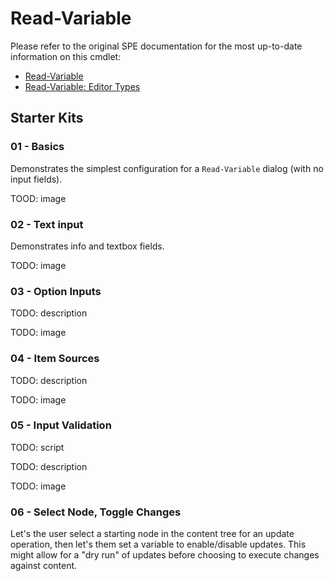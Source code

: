 # Read-Variable

Please refer to the original SPE documentation for the most up-to-date information on this cmdlet:

* [Read-Variable](https://doc.sitecorepowershell.com/appendix/common/read-variable)
* [Read-Variable: Editor Types](https://doc.sitecorepowershell.com/interfaces/interactive-dialogs#variable-settings)

## Starter Kits

### 01 - Basics

Demonstrates the simplest configuration for a `Read-Variable` dialog (with no input fields).

TOOD: image

### 02 - Text input

Demonstrates info and textbox fields.

TODO: image

### 03 - Option Inputs

TODO: description

TODO: image

### 04 - Item Sources

TODO: description

TODO: image

### 05 - Input Validation

TODO: script

TODO: description

TODO: image

### 06 - Select Node, Toggle Changes

Let's the user select a starting node in the content tree for an update operation, then let's them set a variable to enable/disable updates. This might allow for a "dry run" of updates before choosing to execute changes against content.
